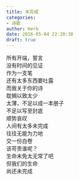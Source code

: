 ```yaml
---  
title: 未完成  
categories:  
- 诗歌  
author: Herb  
date: 2016-05-04 22:20:38  
draft: true
---  
```

所有开端，誓言  
没有时间的见证  
作为一支笔  
还有太多东西要吐露  
而我关于你的诗  
耽搁以致太少  
太薄，不足以成一本册子  
不足以写至封底    
顺势哀叹  
人间有太多未完成  
往往无能为力地  
交一份白卷    
该苛责谁呢？  
生命未免太无常了吧  
但我们的生命  
尚还未完成
